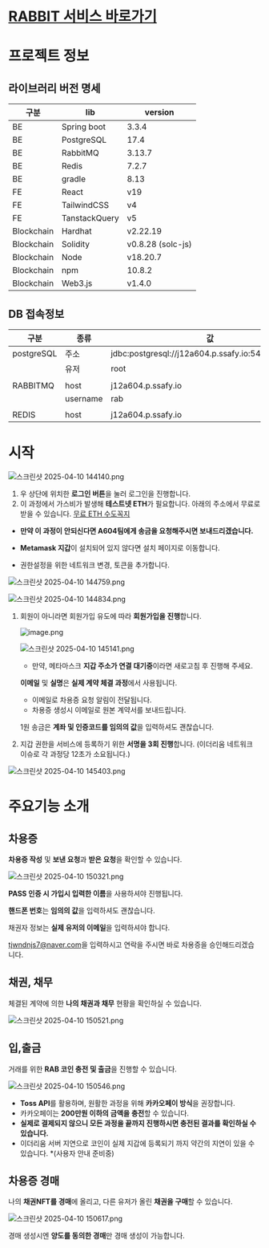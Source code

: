 # [RABBIT 서비스 바로가기](https://nft-rabbit.site/)

# 프로젝트 정보

## 라이브러리 버전 명세

| 구분       | lib           | version           |
| ---------- | ------------- | ----------------- |
| BE         | Spring boot   | 3.3.4             |
| BE         | PostgreSQL    | 17.4              |
| BE         | RabbitMQ      | 3.13.7            |
| BE         | Redis         | 7.2.7             |
| BE         | gradle        | 8.13              |
| FE         | React         | v19               |
| FE         | TailwindCSS   | v4                |
| FE         | TanstackQuery | v5                |
| Blockchain | Hardhat       | v2.22.19          |
| Blockchain | Solidity      | v0.8.28 (solc-js) |
| Blockchain | Node          | v18.20.7          |
| Blockchain | npm           | 10.8.2            |
| Blockchain | Web3.js       | v1.4.0            |

## DB 접속정보

| 구분       | 종류     | 값                                                  |
| ---------- | -------- | --------------------------------------------------- |
| postgreSQL | 주소     | jdbc:postgresql://j12a604.p.ssafy.io:5432/rabbit_db |
|            | 유저     | root                                                |
|            |          |                                                     |
| RABBITMQ   | host     | j12a604.p.ssafy.io                                  |
|            | username | rab                                                 |
|            |          |                                                     |
| REDIS      | host     | j12a604.p.ssafy.io                                  |

# 시작

![스크린샷 2025-04-10 144140.png](/exec/img/스크린샷%202025-04-10%20144140.png)

1. 우 상단에 위치한 **로그인 버튼**을 눌러 로그인을 진행합니다.
2. 이 과정에서 가스비가 발생해 **테스트넷 ETH**가 필요합니다. 아래의 주소에서 무료로 받을 수 있습니다.
   [무료 ETH 수도꼭지](https://cloud.google.com/application/web3/faucet/ethereum/sepolia)

- **만약 이 과정이 안되신다면 A604팀에게 송금을 요청해주시면 보내드리겠습니다.**

- **Metamask 지갑**이 설치되어 있지 않다면 설치 페이지로 이동합니다.
- 권한설정을 위한 네트워크 변경, 토큰을 추가합니다.

![스크린샷 2025-04-10 144759.png](/exec/img/스크린샷%202025-04-10%20144759.png)

![스크린샷 2025-04-10 144834.png](/exec/img/스크린샷%202025-04-10%20144834.png)

1. 회원이 아니라면 회원가입 유도에 따라 **회원가입을 진행**합니다.

   ![image.png](/exec//img/image.png)

   ![스크린샷 2025-04-10 145141.png](/exec/img/스크린샷%202025-04-10%20145141.png)

   - 만약, 메타마스크 **지갑 주소가 연결 대기중**이라면 새로고침 후 진행해 주세요.

   **이메일** 및 **실명**은 **실제 계약 체결 과정**에서 사용됩니다.

   - 이메일로 차용증 요청 알림이 전달됩니다.
   - 차용증 생성시 이메일로 원본 계약서를 보내드립니다.

   1원 송금은 **계좌 및 인증코드를 임의의 값**을 입력하셔도 괜찮습니다.

2. 지갑 권한을 서비스에 등록하기 위한 **서명을 3회 진행**합니다.
   (이더리움 네트워크 이슈로 각 과정당 12초가 소요됩니다.)

![스크린샷 2025-04-10 145403.png](/exec/img/스크린샷%202025-04-10%20145403.png)

# 주요기능 소개

## 차용증

**차용증 작성** 및 **보낸 요청**과 **받은 요청**을 확인할 수 있습니다.

![스크린샷 2025-04-10 150321.png](/exec/img/스크린샷%202025-04-10%20150321.png)

**PASS 인증 시 가입시 입력한 이름**을 사용하셔야 진행됩니다.

**핸드폰 번호**는 **임의의 값**을 입력하셔도 괜찮습니다.

채권자 정보는 **실제 유저의 이메일**을 입력하셔야 합니다.

[tjwndnjs7@naver.com](mailto:tjwndnjs7@naver.com)을 입력하시고 연락을 주시면 바로 차용증을 승인해드리겠습니다.

## 채권, 채무

체결된 계약에 의한 **나의 채권과 채무** 현황을 확인하실 수 있습니다.

![스크린샷 2025-04-10 150521.png](/exec/img/스크린샷%202025-04-10%20150521.png)

## 입,출금

거래를 위한 **RAB 코인 충전 및 출금**을 진행할 수 있습니다.

![스크린샷 2025-04-10 150546.png](/exec/img/스크린샷%202025-04-10%20150546.png)

- **Toss API**를 활용하며, 원활한 과정을 위해 **카카오페이 방식**을 권장합니다.
- 카카오페이는 **200만원 이하의 금액을 충전**할 수 있습니다.
- **실제로 결제되지 않으니 모든 과정을 끝까지 진행하시면 충전된 결과를 확인하실 수 있습니다.**
- 이더리움 서버 지연으로 코인이 실제 지갑에 등록되기 까지 약간의 지연이 있을 수 있습니다.
  \*(사용자 안내 준비중)

## 차용증 경매

나의 **채권NFT를 경매**에 올리고, 다른 유저가 올린 **채권을 구매**할 수 있습니다.

![스크린샷 2025-04-10 150617.png](/exec/img/스크린샷%202025-04-10%20150617.png)

경매 생성시엔 **양도를 동의한 경매**만 경매 생성이 가능합니다.
